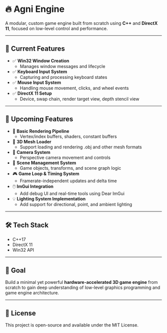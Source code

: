 # 🔥 Agni Engine 
A modular, custom game engine built from scratch using **C++** and **DirectX 11**, focused on low-level control and performance.

---

## 🔹 Current Features  

- ✅ **Win32 Window Creation**  
  - Manages window messages and lifecycle  
- ✅ **Keyboard Input System**  
  - Capturing and processing keyboard states  
- ✅ **Mouse Input System**  
  - Handling mouse movement, clicks, and wheel events  
- ✅ **DirectX 11 Setup**  
  - Device, swap chain, render target view, depth stencil view  

---

## 🔹 Upcoming Features  

- 🧱 **Basic Rendering Pipeline**  
  - Vertex/index buffers, shaders, constant buffers  
- 🧠 **3D Mesh Loader** 
  - Support loading and rendering .obj and other mesh formats  
- 🧭 **Camera System**  
  - Perspective camera movement and controls  
- 🧰 **Scene Management System**  
  - Game objects, transforms, and scene graph logic  
- 🎮 **Game Loop & Timing System**  
  - Framerate-independent updates and delta time  
- 🖱️ **ImGui Integration**  
  - Add debug UI and real-time tools using Dear ImGui
- 💡 **Lighting System Implementation**  
  - Add support for directional, point, and ambient lighting
---

## 🛠️ Tech Stack  
- C++17  
- DirectX 11  
- Win32 API  

---

## 🧠 Goal  
Build a minimal yet powerful **hardware-accelerated 3D game engine** from scratch to gain deep understanding of low-level graphics programming and game engine architecture.

---

## 📌 License  
This project is open-source and available under the MIT License.
